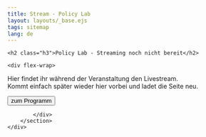 ```yaml
---
title: Stream - Policy Lab
layout: layouts/_base.ejs
tags: sitemap
lang: de
---
```



<section class="max-w-6xl">

	<h2 class="h3">Policy Lab - Streaming noch nicht bereit</h2>

	<div flex-wrap>

Hier findet ihr während der Veranstaltung den Livestream.<br>
Kommt einfach später wieder hier vorbei und ladet die Seite neu.
	

<a href="/posts/policy-lab-2025-digitale-souveraenitaet-fuer-eine-wehrhafte-demokratie/">
<button class="btn-dark">zum Programm</button>
</a>


			</div>
		</section>
	</div>
